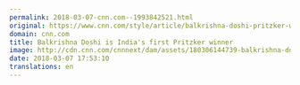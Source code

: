 ```yaml
---
permalink: 2018-03-07-cnn.com--1993842521.html
original: https://www.cnn.com/style/article/balkrishna-doshi-pritzker-winner-2018/index.html
domain: cnn.com
title: Balkrishna Doshi is India's first Pritzker winner
image: http://cdn.cnn.com/cnnnext/dam/assets/180306144739-balkrishna-doshi-courtesy-of-vsf-super-tease.jpg
date: 2018-03-07 17:53:10
translations: en
---
```



